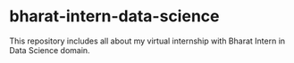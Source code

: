 # bharat-intern-data-science
This repository includes all about my virtual internship with Bharat Intern in Data Science domain. 
